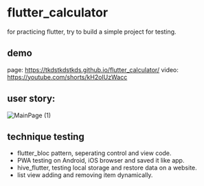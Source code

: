 # flutter_calculator
for practicing flutter, try to build a simple project for testing.

## demo
page: https://tkdstkdstkds.github.io/flutter_calculator/
video: https://youtube.com/shorts/kH2oIUzWacc


## user story:
![MainPage (1)](https://github.com/user-attachments/assets/6778d706-7836-4228-af4f-b1624482425b)

## technique testing
* flutter_bloc pattern, seperating control and view code.
* PWA testing on Android, iOS browser and saved it like app.
* hive_flutter, testing local storage and restore data on a website.
* list view adding and removing item dynamically.

